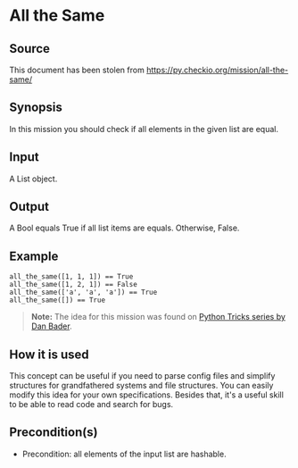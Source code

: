 All the Same
============

Source
------

This document has been stolen from <https://py.checkio.org/mission/all-the-same/>

Synopsis
--------

In this mission you should check if all elements in the given list are equal.

Input
-----

A List object.

Output
------

A Bool equals True if all list items are equals. Otherwise, False.

Example
-------

~~~~
all_the_same([1, 1, 1]) == True
all_the_same([1, 2, 1]) == False
all_the_same(['a', 'a', 'a']) == True
all_the_same([]) == True
~~~~

> **Note:** The idea for this mission was found on [Python Tricks series by Dan Bader].

[Python Tricks series by Dan Bader]: https://dbader.org

How it is used
--------------

This concept can be useful if you need to parse config files and simplify structures for grandfathered systems and file structures. You can easily modify this idea for your own specifications. Besides that, it's a useful skill to be able to read code and search for bugs.

Precondition(s)
---------------

  * Precondition: all elements of the input list are hashable.
